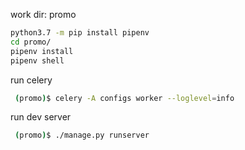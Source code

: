 work dir: promo

```bash
python3.7 -m pip install pipenv
cd promo/
pipenv install
pipenv shell
```

run celery
```bash
 (promo)$ celery -A configs worker --loglevel=info
```

run dev server
```bash
 (promo)$ ./manage.py runserver
```
